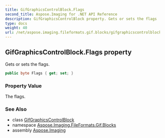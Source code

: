 ```yaml
---
title: GifGraphicsControlBlock.Flags
second_title: Aspose.Imaging for .NET API Reference
description: GifGraphicsControlBlock property. Gets or sets the flags
type: docs
weight: 40
url: /net/aspose.imaging.fileformats.gif.blocks/gifgraphicscontrolblock/flags/
---
```

## GifGraphicsControlBlock.Flags property

Gets or sets the flags.

```csharp
public byte Flags { get; set; }
```

### Property Value

The flags.

### See Also

* class [GifGraphicsControlBlock](../)
* namespace [Aspose.Imaging.FileFormats.Gif.Blocks](../../gifgraphicscontrolblock/)
* assembly [Aspose.Imaging](../../../)


